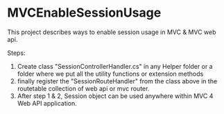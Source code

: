 MVCEnableSessionUsage
=====================

This project describes ways to enable session usage in MVC &amp; MVC web api.

Steps:
1. Create class "SessionControllerHandler.cs" in any Helper folder or a folder where we put all the utility functions or    extension methods
2. finally register the "SessionRouteHandler" from the class above in the routetable collection of web api or mvc router.
3. After step 1 & 2, Session object can be used anywhere within MVC 4 Web API application.
